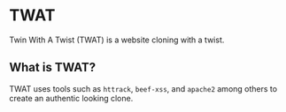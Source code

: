# TWAT
Twin With A Twist (TWAT) is a website cloning with a twist.

## What is TWAT?

TWAT uses tools such as `httrack`, `beef-xss`, and `apache2` among others to create an authentic looking clone.
